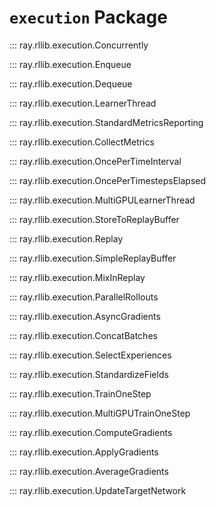 # `execution` Package

::: ray.rllib.execution.Concurrently

::: ray.rllib.execution.Enqueue

::: ray.rllib.execution.Dequeue

::: ray.rllib.execution.LearnerThread

::: ray.rllib.execution.StandardMetricsReporting

::: ray.rllib.execution.CollectMetrics

::: ray.rllib.execution.OncePerTimeInterval

::: ray.rllib.execution.OncePerTimestepsElapsed

::: ray.rllib.execution.MultiGPULearnerThread

::: ray.rllib.execution.StoreToReplayBuffer

::: ray.rllib.execution.Replay

::: ray.rllib.execution.SimpleReplayBuffer

::: ray.rllib.execution.MixInReplay

::: ray.rllib.execution.ParallelRollouts

::: ray.rllib.execution.AsyncGradients

::: ray.rllib.execution.ConcatBatches

::: ray.rllib.execution.SelectExperiences

::: ray.rllib.execution.StandardizeFields

::: ray.rllib.execution.TrainOneStep

::: ray.rllib.execution.MultiGPUTrainOneStep

::: ray.rllib.execution.ComputeGradients

::: ray.rllib.execution.ApplyGradients

::: ray.rllib.execution.AverageGradients

::: ray.rllib.execution.UpdateTargetNetwork
